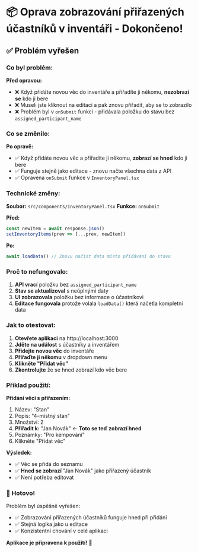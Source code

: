 # 📦 Oprava zobrazování přiřazených účastníků v inventáři - Dokončeno!

## ✅ Problém vyřešen

### Co byl problém:

**Před opravou:**
- ❌ Když přidáte novou věc do inventáře a přiřadíte ji někomu, **nezobrazí se** kdo ji bere
- ❌ Museli jste kliknout na editaci a pak znovu přiřadit, aby se to zobrazilo
- ❌ Problém byl v `onSubmit` funkci - přidávala položku do stavu bez `assigned_participant_name`

### Co se změnilo:

**Po opravě:**
- ✅ Když přidáte novou věc a přiřadíte ji někomu, **zobrazí se hned** kdo ji bere
- ✅ Funguje stejně jako editace - znovu načte všechna data z API
- ✅ Opravena `onSubmit` funkce v `InventoryPanel.tsx`

### Technické změny:

**Soubor:** `src/components/InventoryPanel.tsx`
**Funkce:** `onSubmit`

**Před:**
```typescript
const newItem = await response.json()
setInventoryItems(prev => [...prev, newItem])
```

**Po:**
```typescript
await loadData() // Znovu načíst data místo přidávání do stavu
```

### Proč to nefungovalo:

1. **API vrací** položku bez `assigned_participant_name`
2. **Stav se aktualizoval** s neúplnými daty
3. **UI zobrazovala** položku bez informace o účastníkovi
4. **Editace fungovala** protože volala `loadData()` která načetla kompletní data

### Jak to otestovat:

1. **Otevřete aplikaci** na http://localhost:3000
2. **Jděte na událost** s účastníky a inventářem
3. **Přidejte novou věc** do inventáře
4. **Přiřaďte ji někomu** v dropdown menu
5. **Klikněte "Přidat věc"**
6. **Zkontrolujte** že se hned zobrazí kdo věc bere

### Příklad použití:

**Přidání věci s přiřazením:**
1. Název: "Stan"
2. Popis: "4-místný stan"
3. Množství: 2
4. **Přiřadit k:** "Jan Novák" ← **Toto se teď zobrazí hned**
5. Poznámky: "Pro kempování"
6. Klikněte "Přidat věc"

**Výsledek:**
- ✅ Věc se přidá do seznamu
- ✅ **Hned se zobrazí** "Jan Novák" jako přiřazený účastník
- ✅ Není potřeba editovat

### 🎉 Hotovo!

Problém byl úspěšně vyřešen:
- ✅ Zobrazování přiřazených účastníků funguje hned při přidání
- ✅ Stejná logika jako u editace
- ✅ Konzistentní chování v celé aplikaci

**Aplikace je připravena k použití!** 🚀 